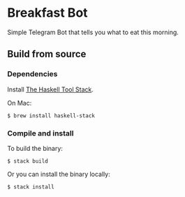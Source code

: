 # Breakfast Bot

Simple Telegram Bot that tells you what to eat this morning.

## Build from source

### Dependencies

Install [The Haskell Tool
Stack](https://docs.haskellstack.org/en/stable/install_and_upgrade).

On Mac:

```
$ brew install haskell-stack
```

### Compile and install

To build the binary:

```
$ stack build
```

Or you can install the binary locally:

```
$ stack install
```

